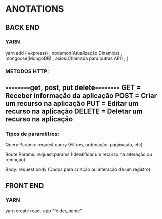 # ANOTATIONS
## BACK END

### YARN
yarn add {
express() ,
nodemon(Atualização Dinamica) ,
mongoose(MongoDB) ,
axios(Chamada para outras API) ,
}

### METODOS HTTP:
--------get, post, put delete--------
GET = Receber informação da aplicação
POST = Criar um recurso na aplicação
PUT = Editar um recurso na aplicação
DELETE = Deletar um recurso na aplicação
-------------------------------------

### Tipos de paramêtros:

Query Params: request.query (Filtros, ordenação, paginação, etc)

Route Params: request.params (Identificar um recurso na alteração ou remoção)

Body: request.body (Dados para criação ou alteração de um registro)

## FRONT END

### YARN

yarn create react-app "folder_name"